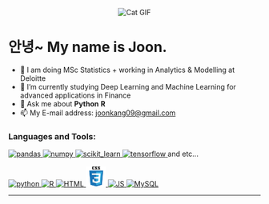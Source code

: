 <p align="center">

  <img src="https://media.tenor.com/images/88c98b0328623a28d199a35e2e8a3fb9/tenor.gif" alt="Cat GIF" width="220" height="217">
  
</p>

# 안녕~ My name is Joon.





- 📖 I am doing MSc Statistics + working in Analytics & Modelling at Deloitte
- 🌱 I’m currently studying Deep Learning and Machine Learning for advanced applications in Finance 
- 💬 Ask me about **Python** **R**
- 📫 My E-mail address: joonkang09@gmail.com


<h3 align="left">Languages and Tools:</h3>
<p align="left"> 
 <a href="https://pandas.pydata.org/" target="_blank"> <img src="https://upload.wikimedia.org/wikipedia/commons/thumb/e/ed/Pandas_logo.svg/1200px-Pandas_logo.svg.png" alt="pandas" width="70" height="40"/> </a>
 <a href="https://numpy.org/" target="_blank"> <img src="https://upload.wikimedia.org/wikipedia/commons/thumb/3/31/NumPy_logo_2020.svg/1024px-NumPy_logo_2020.svg.png" alt="numpy" width="60" height="40"/> </a>
 <a href="https://scikit-learn.org/" target="_blank"> <img src="https://upload.wikimedia.org/wikipedia/commons/0/05/Scikit_learn_logo_small.svg" alt="scikit_learn" width="40" height="40"/> </a> 
<a href="https://www.tensorflow.org/" target="_blank"> <img src="https://upload.wikimedia.org/wikipedia/commons/thumb/2/2d/Tensorflow_logo.svg/957px-Tensorflow_logo.svg.png" alt="tensorflow" width="40" height="40"/> </a> and etc...
  <br></br>
  
 <a href="https://www.python.org/" target="_blank"> 
  <img src="https://cdn3.iconfinder.com/data/icons/logos-and-brands-adobe/512/267_Python-512.png" alt="python" width="40" height="40"/> </a> 
 <a href="https://www.r-project.org/" target="_blank"> 
  <img src="https://cdn.iconscout.com/icon/free/png-512/r-5-283170.png" alt="R" width="40" height="40"/> </a> 
  <a href="#" target="_blank"> 
  <img src="https://images.vexels.com/media/users/3/166383/isolated/preview/6024bc5746d7436c727825dc4fc23c22-html-programming-language-icon-by-vexels.png" alt="HTML" width="40" height="40"/> </a> 
  <a href="#" target="_blank"> 
  <img src="https://raw.githubusercontent.com/github/explore/6c6508f34230f0ac0d49e847a326429eefbfc030/topics/css/css.png" alt="CSS" width="40" height="40"/> </a> <a href="#" target="_blank"> 
  <img src="https://cdn.iconscout.com/icon/free/png-256/javascript-2038874-1720087.png" alt="JS" width="40" height="40"/> </a>  
  <a href="#" target="_blank"> 
  <img src="https://icons-for-free.com/iconfiles/png/512/logo+my+query+server+sql+icon-1320184811372606623.png" alt="MySQL" width="40" height="40"/> </a>  
</p>

----
